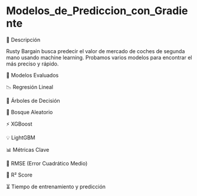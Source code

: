 # Modelos_de_Prediccion_con_Gradiente

📌 Descripción

Rusty Bargain busca predecir el valor de mercado de coches de segunda mano usando machine learning. Probamos varios modelos para encontrar el más preciso y rápido.

🎯 Modelos Evaluados

📉 Regresión Lineal

🌳 Árboles de Decisión

🌲 Bosque Aleatorio

⚡ XGBoost

💡 LightGBM

📊 Métricas Clave

📏 RMSE (Error Cuadrático Medio)

🎯 R² Score

⏳ Tiempo de entrenamiento y predicción
